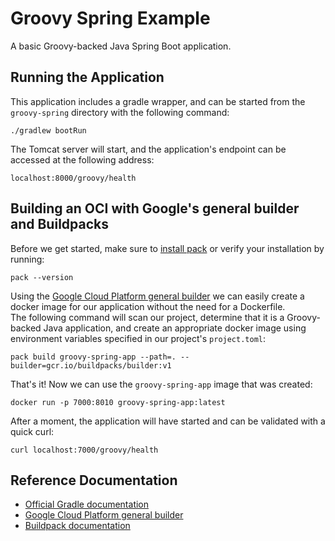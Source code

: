 # Groovy Spring Example
A basic Groovy-backed Java Spring Boot application.

## Running the Application
This application includes a gradle wrapper, and can be started from the `groovy-spring` directory with the following command:
```shell
./gradlew bootRun
```

The Tomcat server will start, and the application's endpoint can be accessed at the following address:
```shell
localhost:8000/groovy/health
```

##  Building an OCI with Google's general builder and Buildpacks
Before we get started, make sure to [install pack](https://buildpacks.io/docs/tools/pack/) or verify your installation by running:
```shell
pack --version
```

Using the [Google Cloud Platform general builder](https://github.com/GoogleCloudPlatform/buildpacks) we can easily create
a docker image for our application without the need for a Dockerfile.<br>
The following command will scan our project, determine that it is a Groovy-backed Java application, and create an appropriate
docker image using environment variables specified in our project's `project.toml`:
```shell
pack build groovy-spring-app --path=. --builder=gcr.io/buildpacks/builder:v1 
```

That's it! Now we can use the `groovy-spring-app` image that was created:
```shell
docker run -p 7000:8010 groovy-spring-app:latest 
```

After a moment, the application will have started and can be validated with a quick curl:
```shell
curl localhost:7000/groovy/health
```

## Reference Documentation

* [Official Gradle documentation](https://docs.gradle.org)
* [Google Cloud Platform general builder](https://github.com/GoogleCloudPlatform/buildpacks)
* [Buildpack documentation](https://buildpacks.io/docs)
